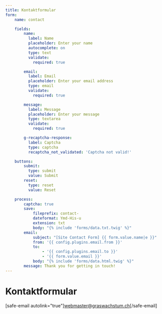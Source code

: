 ```yaml
---
title: Kontaktformular
form:
    name: contact

    fields:
        name:
          label: Name
          placeholder: Enter your name
          autocomplete: on
          type: text
          validate:
            required: true

        email:
          label: Email
          placeholder: Enter your email address
          type: email
          validate:
            required: true

        message:
          label: Message
          placeholder: Enter your message
          type: textarea
          validate:
            required: true

        g-recaptcha-response:
          label: Captcha
          type: captcha
          recaptcha_not_validated: 'Captcha not valid!'

    buttons:
        submit:
          type: submit
          value: Submit
        reset:
          type: reset
          value: Reset

    process:
        captcha: true
        save:
            fileprefix: contact-
            dateformat: Ymd-His-u
            extension: txt
            body: "{% include 'forms/data.txt.twig' %}"
        email:
            subject: "[Site Contact Form] {{ form.value.name|e }}"
            from: '{{ config.plugins.email.from }}'
            to:
                - '{{ config.plugins.email.to }}'
                - '{{ form.value.email }}'
            body: "{% include 'forms/data.html.twig' %}"
        message: Thank you for getting in touch!
---
```


# Kontaktformular 
[safe-email autolink="true"]webmaster@graswachstum.ch[/safe-email]

